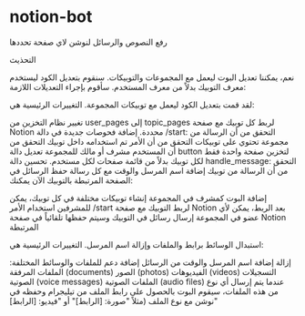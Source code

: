 # notion-bot
رفع النصوص والرسائل لنوشن لاي صفحة تحددها

التحذيث 

نعم، يمكننا تعديل البوت ليعمل مع المجموعات والتوبيكات. سنقوم بتعديل الكود ليستخدم معرف التوبيك بدلاً من معرف المستخدم. سأقوم بإجراء التعديلات اللازمة:


لقد قمت بتعديل الكود ليعمل مع توبيكات المجموعة. التغييرات الرئيسية هي:

تغيير نظام التخزين من user_pages إلى topic_pages لربط كل توبيك مع صفحة Notion محددة.
إضافة فحوصات جديدة في دالة /start:
التحقق من أن الرسالة من مجموعة تحتوي على توبيكات
التحقق من أن الأمر تم استخدامه داخل توبيك
التحقق من أن المستخدم مشرف أو مالك للمجموعة
تعديل دالة button لتخزين صفحة واحدة فقط لكل توبيك بدلاً من قائمة صفحات لكل مستخدم.
تحسين دالة handle_message:
التحقق من أن الرسالة من توبيك
إضافة اسم المرسل والوقت مع كل رسالة
حفظ الرسائل في الصفحة المرتبطة بالتوبيك
الآن يمكنك:

إضافة البوت كمشرف في المجموعة
إنشاء توبيكات مختلفة
في كل توبيك، يمكن للمشرفين استخدام الأمر /start لربط التوبيك مع صفحة Notion
بعد الربط، يمكن لأي عضو في المجموعة إرسال رسائل في التوبيك وسيتم حفظها تلقائياً في صفحة Notion المرتبطة


استبدال الوسائط برابط
 والملفات وإزالة اسم المرسل. التغييرات الرئيسية هي:

إزالة إضافة اسم المرسل والوقت من الرسائل
إضافة دعم للملفات والوسائط المختلفة:
الملفات المرفقة (documents)
الصور (photos)
الفيديوهات (videos)
التسجيلات الصوتية (voice messages)
الملفات الصوتية (audio files)
عندما يتم إرسال أي نوع من هذه الملفات، سيقوم البوت بالحصول على رابط الملف من تيليجرام وحفظه في نوشن مع نوع الملف (مثلاً "صورة: [الرابط]" أو "فيديو: [الرابط]"



